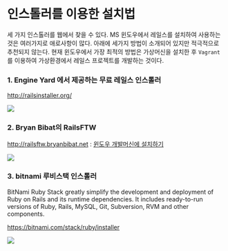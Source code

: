 # 인스톨러를 이용한 설치법

세 가지 인스톨러를 웹에서 찾을 수 있다. MS 윈도우에서 레일스를 설치하여 사용하는 것은 여러가지로 애로사항이 많다. 아래에 세가지 방법이 소개되어 있지만 적극적으로 추천되지 않는다. 현재 윈도우에서 가장 최적의 방법은 가상머신을 설치한 후 `Vagrant`를 이용하여 가상환경에서 레일스 프로젝트를 개발하는 것이다.  


### 1. Engine Yard 에서 제공하는 무료 레일스 인스톨러

http://railsinstaller.org/

![](http://railsinstaller.org/img/ri-logo.png)

### 2. Bryan Bibat의 RailsFTW

http://railsftw.bryanbibat.net : [윈도우 개발머신에 설치하기](/contents/rails/windows_install.md)

![](http://railsftw.bryanbibat.net/railsftw.png)

### 3. bitnami 루비스택 인스톨러

BitNami Ruby Stack greatly simplify the development and deployment of Ruby on Rails and its runtime dependencies. It includes ready-to-run versions of Ruby, Rails, MySQL, Git, Subversion, RVM and other components.

https://bitnami.com/stack/ruby/installer

![](https://d33np9n32j53g7.cloudfront.net/assets/new/logo@2x-0e14f167ccf28977a0295f8662e0f653.png)


